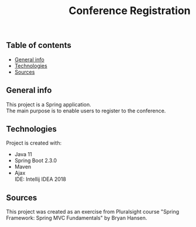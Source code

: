 <h1 align="right">Conference Registration</h1><br>

## Table of contents
* [General info](#general-info)
* [Technologies](#technologies)
* [Sources](#sources)

## General info
This project is a Spring application.  
The main purpose is to enable users to register to the conference.  

## Technologies
Project is created with:
* Java 11
* Spring Boot 2.3.0
* Maven
* Ajax  
IDE: Intellij IDEA 2018

## Sources
This project was created as an exercise from Pluralsight course "Spring Framework: Spring MVC Fundamentals" by Bryan Hansen.
